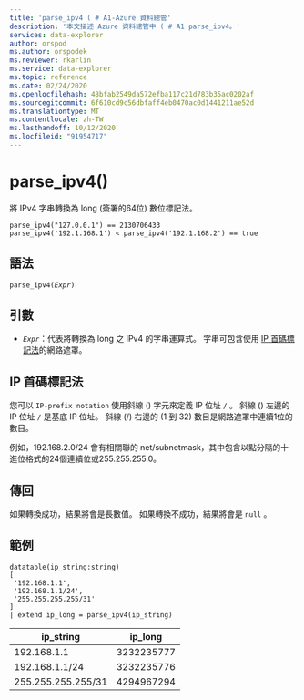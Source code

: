 ```yaml
---
title: 'parse_ipv4 ( # A1-Azure 資料總管'
description: '本文描述 Azure 資料總管中 ( # A1 parse_ipv4。'
services: data-explorer
author: orspod
ms.author: orspodek
ms.reviewer: rkarlin
ms.service: data-explorer
ms.topic: reference
ms.date: 02/24/2020
ms.openlocfilehash: 48bfab2549da572efba117c21d783b35ac0202af
ms.sourcegitcommit: 6f610cd9c56dbfaff4eb0470ac0d1441211ae52d
ms.translationtype: MT
ms.contentlocale: zh-TW
ms.lasthandoff: 10/12/2020
ms.locfileid: "91954717"
---
```

# <a name="parse_ipv4"></a>parse_ipv4()

將 IPv4 字串轉換為 long (簽署的64位) 數位標記法。

```kusto
parse_ipv4("127.0.0.1") == 2130706433
parse_ipv4('192.1.168.1') < parse_ipv4('192.1.168.2') == true
```

## <a name="syntax"></a>語法

`parse_ipv4(`*`Expr`*`)`

## <a name="arguments"></a>引數

* *`Expr`*：代表將轉換為 long 之 IPv4 的字串運算式。 字串可包含使用 [IP 首碼標記法](#ip-prefix-notation)的網路遮罩。

## <a name="ip-prefix-notation"></a>IP 首碼標記法

您可以 `IP-prefix notation` 使用斜線 () 字元來定義 IP 位址 `/` 。
斜線 () 左邊的 IP 位址 `/` 是基底 IP 位址。 斜線 (/) 右邊的 (1 到 32) 數目是網路遮罩中連續1位的數目。

例如，192.168.2.0/24 會有相關聯的 net/subnetmask，其中包含以點分隔的十進位格式的24個連續位或255.255.255.0。

## <a name="returns"></a>傳回

如果轉換成功，結果將會是長數值。
如果轉換不成功，結果將會是 `null` 。
 
## <a name="example"></a>範例

<!-- csl: https://help.kusto.windows.net/Samples -->
```kusto
datatable(ip_string:string)
[
 '192.168.1.1',
 '192.168.1.1/24',
 '255.255.255.255/31'
]
| extend ip_long = parse_ipv4(ip_string)
```

|ip_string|ip_long|
|---|---|
|192.168.1.1|3232235777|
|192.168.1.1/24|3232235776|
|255.255.255.255/31|4294967294|
